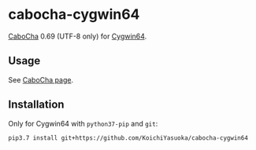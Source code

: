 # cabocha-cygwin64

[CaboCha](https://github.com/taku910/cabocha) 0.69 (UTF-8 only) for [Cygwin64](https://www.cygwin.com/).

## Usage

See [CaboCha page](http://taku910.github.io/cabocha/).

## Installation

Only for Cygwin64 with `python37-pip` and `git`:

```sh
pip3.7 install git+https://github.com/KoichiYasuoka/cabocha-cygwin64
```

